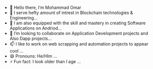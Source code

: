 - 👋 Hello there, I’m Mohammad Omar
- 👀 I serve hefty amount of intrest in Blockchain technologies & Engineering...
- 🌱 I am also equipped with the skill and mastery in creating Software Applications on Andriod...
- 💞️ I’m looking to collaborate on Application Development projects and Also Dapp projects...
- 📫 I like to work on web scrapping and automation projects to appear cool ...
- 😄 Pronouns: He/HIm ...
- ⚡ Fun fact: I look older than I age ...

<!---
MohammadOmar1054/MohammadOmar1054 is a ✨ special ✨ repository because its `README.md` (this file) appears on your GitHub profile.
You can click the Preview link to take a look at your changes.
--->
